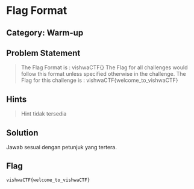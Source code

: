 # Flag Format
## Category: Warm-up
## Problem Statement
> The Flag Format is : vishwaCTF{} The Flag for all challenges would follow this format unless specified otherwise in the challenge. The Flag for this challenge is : vishwaCTF{welcome_to_vishwaCTF}
## Hints
> Hint tidak tersedia
## Solution
Jawab sesuai dengan petunjuk yang tertera.
## Flag
`vishwaCTF{welcome_to_vishwaCTF}`